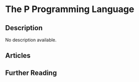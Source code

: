 # The P Programming Language

## Description

No description available.

## Articles

## Further Reading